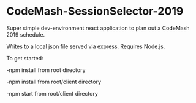 # CodeMash-SessionSelector-2019
Super simple dev-environment react application to plan out a CodeMash 2019 schedule.

Writes to a local json file served via express.  Requires Node.js.

To get started:

-npm install from root directory

-npm install from root/client directory

-npm start from root/client directory
